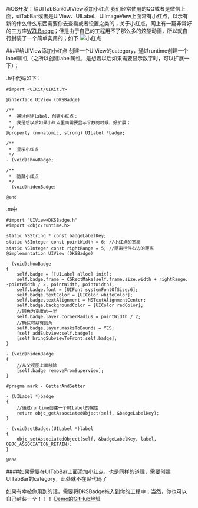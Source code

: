 #iOS开发：给UITabBar和UIView添加小红点
我们经常使用的QQ或者是微信上面，uiTabBar或者是UIView、UILabel、UIImageView上面常有小红点，以示有新的什么什么东西需要你去查看或者设置之类的；关于小红点，网上有一篇非常好的三方库[WZLBadge](https://github.com/weng1250/WZLBadge)；但是由于自己的工程用不了那么多的炫酷动画，所以就自行封装了一个简单实用的；如下
![小红点](http://upload-images.jianshu.io/upload_images/1840399-5345ba5e4484d156.gif?imageMogr2/auto-orient/strip)

####给UIView添加小红点
创建一个UIView的category，通过runtime创建一个label属性（之所以创建label属性，是想着以后如果需要显示数字时，可以扩展一下）；

.h中代码如下：

```
#import <UIKit/UIKit.h>

@interface UIView (DKSBadge)

/**
 *  通过创建label，创建小红点；
 *  我是想以后如果小红点里面需要显示个数的时候，好扩展；
 */
@property (nonatomic, strong) UILabel *badge;

/**
 *  显示小红点
 */
- (void)showBadge;

/**
 *  隐藏小红点
 */
- (void)hidenBadge;

@end

```

.m中

```
#import "UIView+DKSBadge.h"
#import <objc/runtime.h>

static NSString * const badgeLabelKey;
static NSInteger const pointWidth = 6; //小红点的宽高
static NSInteger const rightRange = 5; //距离控件右边的距离
@implementation UIView (DKSBadge)

- (void)showBadge
{
    self.badge = [[UILabel alloc] init];
    self.badge.frame = CGRectMake(self.frame.size.width + rightRange, -pointWidth / 2, pointWidth, pointWidth);
    self.badge.font = [UIFont systemFontOfSize:6];
    self.badge.textColor = [UIColor whiteColor];
    self.badge.textAlignment = NSTextAlignmentCenter;
    self.badge.backgroundColor = [UIColor redColor];
    //圆角为宽度的一半
    self.badge.layer.cornerRadius = pointWidth / 2;
    //确保可以有圆角
    self.badge.layer.masksToBounds = YES;
    [self addSubview:self.badge];
    [self bringSubviewToFront:self.badge];
}

- (void)hidenBadge
{
    //从父视图上面移除
    [self.badge removeFromSuperview];
}

#pragma mark - GetterAndSetter

- (UILabel *)badge
{
    //通过runtime创建一个UILabel的属性
    return objc_getAssociatedObject(self, &badgeLabelKey);
}

- (void)setBadge:(UILabel *)label
{
    objc_setAssociatedObject(self, &badgeLabelKey, label, OBJC_ASSOCIATION_RETAIN);
}

@end
```
####如果需要在UITabBar上面添加小红点，也是同样的道理，需要创建UITabBar的category，此处就不在贴代码了

如果有幸被你用到的话，需要将DKSBadge拖入到你的工程中；当然，你也可以自己封装一个！！！
[Demo的GitHub地址](https://github.com/FirstDKS521/RedBadge.git)